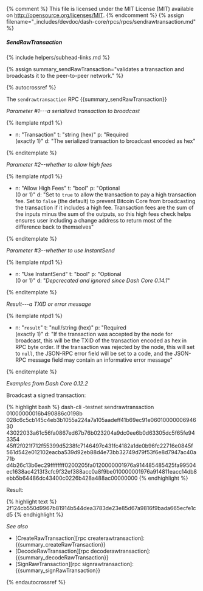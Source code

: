 {% comment %}
This file is licensed under the MIT License (MIT) available on
http://opensource.org/licenses/MIT.
{% endcomment %}
{% assign filename="_includes/devdoc/dash-core/rpcs/rpcs/sendrawtransaction.md" %}

##### SendRawTransaction
{% include helpers/subhead-links.md %}

{% assign summary_sendRawTransaction="validates a transaction and broadcasts it to the peer-to-peer network." %}

{% autocrossref %}

The `sendrawtransaction` RPC {{summary_sendRawTransaction}}

*Parameter #1---a serialized transaction to broadcast*

{% itemplate ntpd1 %}
- n: "Transaction"
  t: "string (hex)"
  p: "Required<br>(exactly 1)"
  d: "The serialized transaction to broadcast encoded as hex"

{% enditemplate %}

*Parameter #2--whether to allow high fees*

{% itemplate ntpd1 %}
- n: "Allow High Fees"
  t: "bool"
  p: "Optional<br>(0 or 1)"
  d: "Set to `true` to allow the transaction to pay a high transaction fee.  Set to `false` (the default) to prevent Bitcoin Core from broadcasting the transaction if it includes a high fee.  Transaction fees are the sum of the inputs minus the sum of the outputs, so this high fees check helps ensures user including a change address to return most of the difference back to themselves"

{% enditemplate %}

*Parameter #3--whether to use InstantSend*

{% itemplate ntpd1 %}
- n: "Use InstantSend"
  t: "bool"
  p: "Optional<br>(0 or 1)"
  d: "*Depcrecated and ignored since Dash Core 0.14.1*"

{% enditemplate %}

*Result---a TXID or error message*

{% itemplate ntpd1 %}
- n: "`result`"
  t: "null/string (hex)"
  p: "Required<br>(exactly 1)"
  d: "If the transaction was accepted by the node for broadcast, this will be the TXID of the transaction encoded as hex in RPC byte order.  If the transaction was rejected by the node, this will set to `null`, the JSON-RPC error field will be set to a code, and the JSON-RPC message field may contain an informative error message"

{% enditemplate %}

*Examples from Dash Core 0.12.2*

Broadcast a signed transaction:

{% highlight bash %}
dash-cli -testnet sendrawtransaction 01000000016b490886c0198b\
028c6c5cb145c4eb3b1055a224a7a105aadeff41b69ec91e0601000000694630\
43022033a61c56fa0867ed67b76b023204a9dc0ee6b0d63305dc5f65fe943354\
45ff2f021f712f55399d5238fc7146497c431fc4182a1de0b96fc22716e0845f\
561d542e012102eacba539d92eb88d4e73bb32749d79f53f6e8d7947ac40a71b\
d4b26c13b6ec29ffffffff0200205fa0120000001976a914485485425fa99504\
ec1638ac4213f3cfc9f32ef388acc0a8f9be010000001976a914811eacc14db8\
ebb5b64486dc43400c0226b428a488ac00000000
{% endhighlight %}

Result:

{% highlight text %}
2f124cb550d9967b81914b544dea3783de23e85d67a9816f9bada665ecfe1cd5
{% endhighlight %}

*See also*

* [CreateRawTransaction][rpc createrawtransaction]: {{summary_createRawTransaction}}
* [DecodeRawTransaction][rpc decoderawtransaction]: {{summary_decodeRawTransaction}}
* [SignRawTransaction][rpc signrawtransaction]: {{summary_signRawTransaction}}

{% endautocrossref %}

